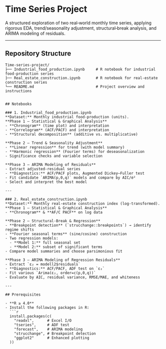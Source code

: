 # Time Series Project

A structured exploration of two real‐world monthly time series, applying rigorous EDA, trend/seasonality adjustment, structural‐break analysis, and ARIMA modeling of residuals.

---

## Repository Structure

```text
Time-series-project/
├── Industrial_food_production.ipynb     # R notebook for industrial food‐production series
├── Real_estate_construction.ipynb       # R notebook for real‐estate construction series
└── README.md                            # Project overview and instructions


## Notebooks

### 1. Industrial_food_production.ipynb  
**Dataset:** Monthly industrial food-production (units).  
**Phase 1 – Statistical & Graphical Analysis**  
- **Chronogram** (time plot) and interpretation  
- **Correlogram** (ACF/PACF) and interpretation  
- **Structural decomposition** (additive vs. multiplicative)  

**Phase 2 – Trend & Seasonality Adjustment**  
- **Linear regression** for trend (with model summary)  
- **Harmonic regression** (Fourier terms) for deseasonalization  
- Significance checks and variable selection  

**Phase 3 – ARIMA Modeling of Residuals**  
- Extract adjusted‐residual series  
- **Diagnostics:** ACF/PACF plots, Augmented Dickey–Fuller test  
- Fit candidate `ARIMA(p,0,q)` models and compare by AIC/σ²  
- Select and interpret the best model

---

### 2. Real_estate_construction.ipynb  
**Dataset:** Monthly real-estate construction index (log-transformed).  
**Phase 1 – Statistical & Graphical Analysis**  
- **Chronogram** & **AF/C PACF** on log data  

**Phase 2 – Structural‐Break & Regression**  
- **Breakpoint detection** (`strucchange::breakpoints`) → identify regime shifts  
- **Fourier seasonal terms** (sine/cosine) construction  
- Two regression models:  
  - **Model 1:** full seasonal set  
  - **Model 2:** subset of significant terms  
- Compare model summaries and choose parsimonious fit  

**Phase 3 – ARIMA Modeling of Regression Residuals**  
- Extract `ε₂ = modell2$residuals`  
- **Diagnostics:** ACF/PACF, ADF test on `ε₂`  
- Fit various `Arima(ε₂, order=c(p,0,q))`  
- Evaluate by AIC, residual variance, RMSE/MAE, and whiteness

---

## Prerequisites

- **R ≥ 4.0**  
- Install the following packages in R:  
  ```r
  install.packages(c(
    "readxl",      # Excel I/O
    "tseries",     # ADF test
    "forecast",    # ARIMA modeling
    "strucchange", # Breakpoint detection
    "ggplot2"      # Enhanced plotting
  ))

